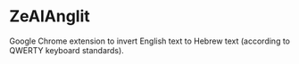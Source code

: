 # ZeAlAnglit

Google Chrome extension to invert English text to Hebrew text (according to QWERTY keyboard standards).
